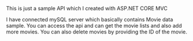 This is just a sample API which I created with ASP.NET CORE MVC

I have connected mySQL server which basically contains Movie data sample. You can access the api and
can get the movie lists and also add more movies. You can also delete movies by providing the ID of the movie.